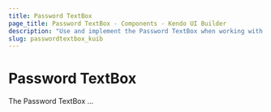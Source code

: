 ```yaml
---
title: Password TextBox
page_title: Password TextBox - Components - Kendo UI Builder
description: "Use and implement the Password TextBox when working with the Kendo UI Builder tool for creating and managing Angular and AngularJS-based web applications."
slug: passwordtextbox_kuib
---
```


# Password TextBox

The Password TextBox ...

<!-- screen -->
